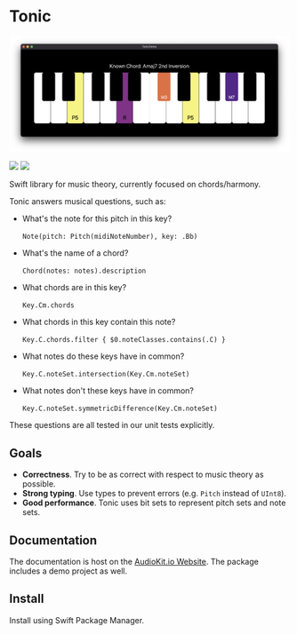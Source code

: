# Tonic

<img src="demo.png" alt="Demo" />

[![](https://img.shields.io/endpoint?url=https%3A%2F%2Fswiftpackageindex.com%2Fapi%2Fpackages%2FAudioKit%2FTonic%2Fbadge%3Ftype%3Dswift-versions)](https://swiftpackageindex.com/AudioKit/Tonic)
[![](https://img.shields.io/endpoint?url=https%3A%2F%2Fswiftpackageindex.com%2Fapi%2Fpackages%2FAudioKit%2FTonic%2Fbadge%3Ftype%3Dplatforms)](https://swiftpackageindex.com/AudioKit/Tonic)

Swift library for music theory, currently focused on chords/harmony.

Tonic answers musical questions, such as:

- What's the note for this pitch in this key? 

    `Note(pitch: Pitch(midiNoteNumber), key: .Bb)`

- What's the name of a chord? 

    `Chord(notes: notes).description`

- What chords are in this key? 

    `Key.Cm.chords`

- What chords in this key contain this note? 

    `Key.C.chords.filter { $0.noteClasses.contains(.C) }`

- What notes do these keys have in common?  

    `Key.C.noteSet.intersection(Key.Cm.noteSet)`

- What notes don't these keys have in common? 

    `Key.C.noteSet.symmetricDifference(Key.Cm.noteSet)`

These questions are all tested in our unit tests explicitly.

## Goals

- **Correctness**. Try to be as correct with respect to music theory as possible.
- **Strong typing**. Use types to prevent errors (e.g. `Pitch` instead of `UInt8`).
- **Good performance**. Tonic uses bit sets to represent pitch sets and note sets.

## Documentation

The documentation is host on the [AudioKit.io Website](https://www.audiokit.io/Tonic/). The package includes a demo project as well.

## Install

Install using Swift Package Manager.
